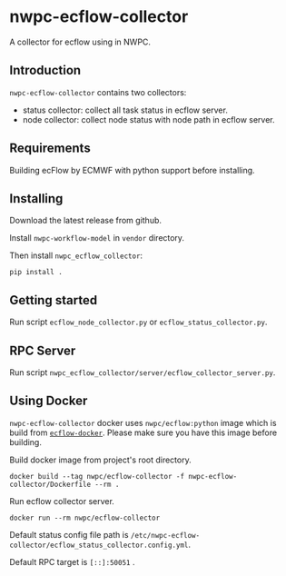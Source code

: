 # nwpc-ecflow-collector

A collector for ecflow using in NWPC.

## Introduction

`nwpc-ecflow-collector` contains two collectors:

- status collector: collect all task status in ecflow server.
- node collector: collect node status with node path in ecflow server.

## Requirements

Building ecFlow by ECMWF with python support before installing.

## Installing

Download the latest release from github.

Install `nwpc-workflow-model` in `vendor` directory.

Then install `nwpc_ecflow_collector`:

```
pip install .
```

## Getting started

Run script `ecflow_node_collector.py` or `ecflow_status_collector.py`.

## RPC Server

Run script `nwpc_ecflow_collector/server/ecflow_collector_server.py`.

## Using Docker

`nwpc-ecflow-collector` docker uses `nwpc/ecflow:python` image 
which is build from [`ecflow-docker`](https://github.com/perillaroc/ecflow-docker).
Please make sure you have this image before building.

Build docker image from project's root directory.

```
docker build --tag nwpc/ecflow-collector -f nwpc-ecflow-collector/Dockerfile --rm . 
```

Run ecflow collector server.

```
docker run --rm nwpc/ecflow-collector
```

Default status config file path is `/etc/nwpc-ecflow-collector/ecflow_status_collector.config.yml`.

Default RPC target is `[::]:50051` .
